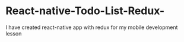 # React-native-Todo-List-Redux-
I have created react-native app with redux for my mobile development lesson
